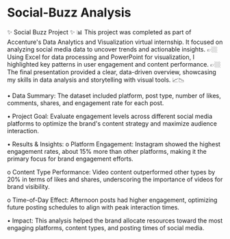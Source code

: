 # Social-Buzz Analysis
✨ Social Buzz Project ✨
📊 This project was completed as part of Accenture's Data Analytics and Visualization virtual internship. It focused on analyzing social media data to uncover trends and actionable insights.
👉🏼 Using Excel for data processing and PowerPoint for visualization, I highlighted key patterns in user engagement and content performance. 
👉🏼 The final presentation provided a clear, data-driven overview, showcasing my skills in data analysis and storytelling with visual tools. 📈📉

•	Data Summary: The dataset included platform, post type, number of likes, comments, shares, and engagement rate for each post.

•	Project Goal: Evaluate engagement levels across different social media platforms to optimize the brand's content strategy and maximize audience interaction.

•	Results & Insights:
o	Platform Engagement: Instagram showed the highest engagement rates, about 15% more than other platforms, making it the primary focus for brand engagement efforts.

o	Content Type Performance: Video content outperformed other types by 20% in terms of likes and shares, underscoring the importance of videos for brand visibility.

o	Time-of-Day Effect: Afternoon posts had higher engagement, optimizing future posting schedules to align with peak interaction times.

•	Impact: This analysis helped the brand allocate resources toward the most engaging platforms, content types, and posting times of social media.

